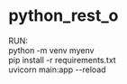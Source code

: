 # python_rest_o

RUN:\
python -m venv myenv\
pip install -r requirements.txt\
uvicorn main:app --reload
